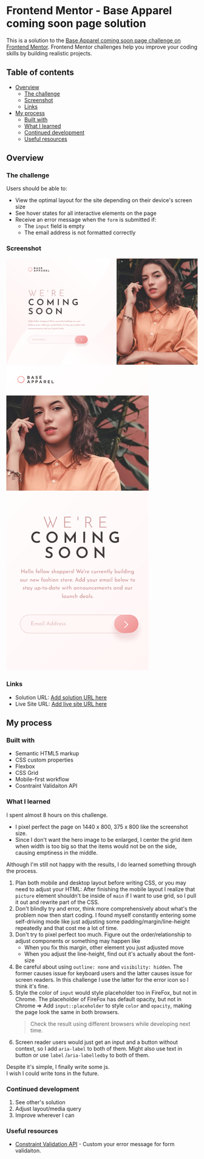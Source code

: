 # Frontend Mentor - Base Apparel coming soon page solution

This is a solution to the [Base Apparel coming soon page challenge on Frontend Mentor](https://www.frontendmentor.io/challenges/base-apparel-coming-soon-page-5d46b47f8db8a7063f9331a0). Frontend Mentor challenges help you improve your coding skills by building realistic projects. 

## Table of contents

- [Overview](#overview)
  - [The challenge](#the-challenge)
  - [Screenshot](#screenshot)
  - [Links](#links)
- [My process](#my-process)
  - [Built with](#built-with)
  - [What I learned](#what-i-learned)
  - [Continued development](#continued-development)
  - [Useful resources](#useful-resources)

## Overview

### The challenge

Users should be able to:

- View the optimal layout for the site depending on their device's screen size
- See hover states for all interactive elements on the page
- Receive an error message when the `form` is submitted if:
  - The `input` field is empty
  - The email address is not formatted correctly

### Screenshot

![](./desktop.png)
![](./mobile.png)

### Links

- Solution URL: [Add solution URL here](https://your-solution-url.com)
- Live Site URL: [Add live site URL here](https://your-live-site-url.com)

## My process

### Built with

- Semantic HTML5 markup
- CSS custom properties
- Flexbox
- CSS Grid
- Mobile-first workflow
- Cosntraint Validaiton API

### What I learned

I spent almost 8 hours on this challenge.  
- I pixel perfect the page on 1440 x 800, 375 x 800 like the screenshot size.
- Since I don't want the hero image to be enlarged, I center the grid item when width is too big so that the items would not be on the side, causing emptiness in the middle.

Although I'm still not happy with the results, I do learned something through the process.

1. Plan both mobile and desktop layout before writing CSS, or you may need to adjust your HTML: After finishing the mobile layout I realize that `picture` element shouldn't be inside of `main` if I want to use grid, so I pull it out and rewrite part of the CSS.
2. Don't blindly try and error, think more comprehensively about what's the problem now then start coding. I found myself constantly entering some self-driving mode like just adjusting some padding/margin/line-height repeatedly and that cost me a lot of time.
3. Don't try to pixel perfect too much. Figure out the order/relationship to adjust components or something may happen like
    - When you fix this margin,  other element you just adjusted move
    - When you adjust the line-height, find out it's actually about the font-size
4. Be careful about using `outline: none` and `visibility: hidden`. The former causes issue for keyboard users and the latter causes issue for screen readers. In this challenge I use the latter for the error icon so I think it's fine.
5. Style the color of `input` would style placeholder too in FireFox, but not in Chrome. The placeholder of FireFox has default opacity, but not in Chrome
  => Add `input::placeholder` to style `color` and `opacity`, making the page look the same in both browsers.
    > Check the result using different browsers while developing next time.
6. Screen reader users would just get an input and a button without context, so I add `aria-label` to both of them. Might also use text in button or use `label` /`aria-labelledby` to both of them.

Despite it's simple, I finally write some js.  
I wish I could write tons in the future.

### Continued development

1. See other's solution
2. Adjust layout/media query
3. Improve wherever I can

### Useful resources

- [Constraint Validation API](https://developer.mozilla.org/en-US/docs/Learn/Forms/Form_validation#the_constraint_validation_api) - Custom your error message for form validaiton.
